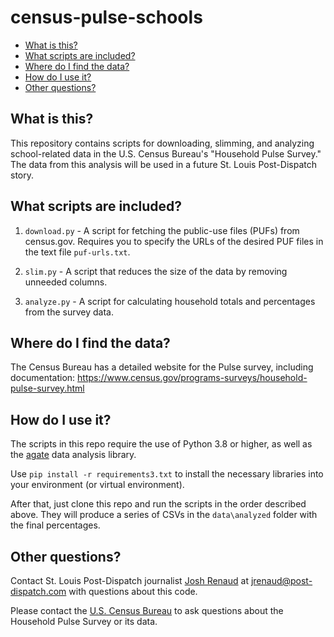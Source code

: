 census-pulse-schools
====================

* [What is this?](#what-is-this)
* [What scripts are included?](#what-scripts-are-included)
* [Where do I find the data?](#where-do-i-find-the-data)
* [How do I use it?](#how-do-i-use-it)
* [Other questions?](#other-questions)


What is this?
-------------

This repository contains scripts for downloading, slimming, and analyzing school-related data in the U.S. Census Bureau's "Household Pulse Survey." The data from this analysis will be used in a future St. Louis Post-Dispatch story.


What scripts are included?
--------------------------

1. `download.py` - A script for fetching the public-use files (PUFs) from census.gov. Requires you to specify the URLs of the desired PUF files in the text file `puf-urls.txt`.

2. `slim.py` - A script that reduces the size of the data by removing unneeded columns.

3. `analyze.py` - A script for calculating household totals and percentages from the survey data.


Where do I find the data?
-------------------------

The Census Bureau has a detailed website for the Pulse survey, including documentation:
https://www.census.gov/programs-surveys/household-pulse-survey.html


How do I use it?
----------------

The scripts in this repo require the use of Python 3.8 or higher, as well as the [agate](https://agate.readthedocs.io/en/latest/) data analysis library.

Use `pip install -r requirements3.txt` to install the necessary libraries into your environment (or virtual environment).

After that, just clone this repo and run the scripts in the order described above. They will produce a series of CSVs in the `data\analyzed` folder with the final percentages.


Other questions?
----------------

Contact St. Louis Post-Dispatch journalist [Josh Renaud](https://github.com/Kirkman/) at [jrenaud@post-dispatch.com](mailto:jrenaud@post-dispatch.com) with questions about this code.

Please contact the [U.S. Census Bureau](https://www.census.gov/programs-surveys/household-pulse-survey.html) to ask questions about the Household Pulse Survey or its data.


